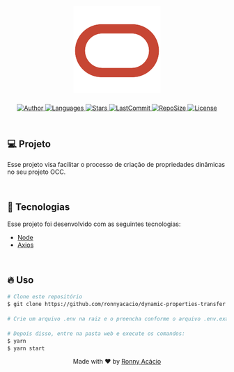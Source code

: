 <h1 align="center">
  <img alt="Oracle" title="#oracle" src=".github/oracle.png" />
</h1>

<p align="center">
  <a href="https://github.com/ronnyacacio">
    <img alt="Author" src="https://img.shields.io/badge/author-ronnyacacio-C74634?style=flat-square">
  </a>

  <a href="#">
    <img alt="Languages" src="https://img.shields.io/github/languages/count/ronnyacacio/dynamic-properties-transfer?color=C74634&style=flat-square">
  </a>

  <a href="https://github.com/ronnyacacio/dynamic-properties-transfer/stargazers">
    <img alt="Stars" src="https://img.shields.io/github/stars/ronnyacacio/dynamic-properties-transfer?color=C74634&style=flat-square">
  </a>

  <a href="https://github.com/ronnyacacio/dynamic-properties-transfer/commits/master">
    <img alt="LastCommit" src="https://img.shields.io/github/last-commit/ronnyacacio/dynamic-properties-transfer?color=C74634&style=flat-square">
  </a>

  <a href="#">
    <img alt="RepoSize" src="https://img.shields.io/github/repo-size/ronnyacacio/dynamic-properties-transfer?color=C74634&style=flat-square">
  </a>

  <a href="https://github.com/ronnyacacio/dynamic-properties-transfer/blob/master/LICENSE.md">
    <img alt="License" src="https://img.shields.io/badge/license-MIT-brightgreen?color=C74634&style=flat-square">
  </a>
</p>

<br />

## 💻 Projeto

Esse projeto visa facilitar o processo de criação de propriedades dinâmicas no seu projeto OCC.

<br />

## 🚀 Tecnologias

Esse projeto foi desenvolvido com as seguintes tecnologias:

- [Node](https://nodejs.org/)
- [Axios](https://github.com/axios/axios)

<br />

## 🔥 Uso

```bash
# Clone este repositório
$ git clone https://github.com/ronnyacacio/dynamic-properties-transfer.git

# Crie um arquivo .env na raiz e o preencha conforme o arquivo .env.example

# Depois disso, entre na pasta web e execute os comandos:
$ yarn
$ yarn start
```

<p align="center">
  Made with ❤ by <a href="https://www.linkedin.com/in/ronnyacacio/"> Ronny Acácio </a>
</p>
